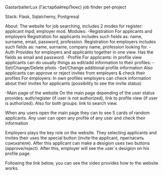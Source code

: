 GastarbaiterLux (ГастарбайтерЛюкс) job finder
pet-project

Stack: Flask, Sqlalchemy, Postgresql

About:
The website for job searching, includes 2 modes for register: applicant mpd; employer mod.
Modules:
-Registration
For applicants and employers
Registration for applicants includes such fields as: name, surname, email, password, profession.
Registration for employers includes such fields as: name, surname, company name, profession looking for.
-Auth
Provides for employers and applicants together in one view. Has the fields as email and password.
-Profile 
For applicants:
In profile view applicants can do usually things as edit/add information to their profiles:
 -Set/Change/Delete photo
 -Set/Change additional profile information 
Also applicants can approve or reject invites from employers & check their profiles
For employers:
In own profiles employers can check information about their invites for applicants (possibility to see the invite status)

-Main page of the website
On the main page depending of the user status provides: auth/register (if user is not authorized), link to profile view (if user is authorized). Also for both groups: link to search view. 

When any users open the main page they can to see 5 cards of random applicants. Any user can open any profile of any user and check their information

Employers plays the key role on the website. They selecting applicants and invites their uses the special button (invite the applicant, пригласить соискателя). After this applicant can make a desigion uses two buttons (approve/reject). After this, employer will see the user`s desigion on his profile page.

Following the link below, you can see the video provides how to the website works.
